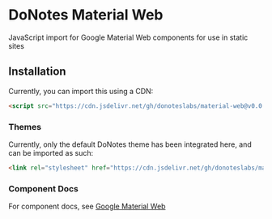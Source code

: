 # DoNotes Material Web
JavaScript import for Google Material Web components for use in static sites

## Installation

Currently, you can import this using a CDN:
```html
<script src="https://cdn.jsdelivr.net/gh/donoteslabs/material-web@v0.0.1/md.js"></script>
```
### Themes

Currently, only the default DoNotes theme has been integrated here, and can be imported as such:

```html
<link rel="stylesheet" href="https://cdn.jsdelivr.net/gh/donoteslabs/material-web@v0.0.1/default.css" />
```

### Component Docs

For component docs, see [Google Material Web](https://github.com/material-components/material-web/tree/main/docs/components)
